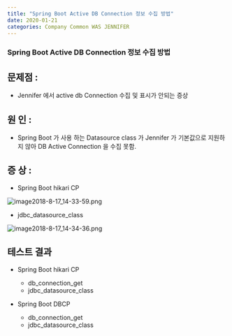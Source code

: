 ```yaml
---
title: "Spring Boot Active DB Connection 정보 수집 방법"
date: 2020-01-21 
categories: Company Common WAS JENNIFER
---
```

### Spring Boot Active DB Connection 정보 수집 방법

## 문제점 : 
   - Jennifer 에서 active db Connection 수집 및 표시가 안되는 증상

## 원   인 : 
   - Spring Boot 가 사용 하는 Datasource class 가 Jennifer 가 기본값으로 지원하지 않아 DB Active Connection 을 수집 못함.

## 증   상 : 
   - Spring Boot hikari CP

![image2018-8-17_14-33-59.png]({{site.url}}/image/image2018-8-17_14-33-59.png)

   - jdbc_datasource_class
   
![image2018-8-17_14-34-36.png]({{site.url}}/image/image2018-8-17_14-34-36.png)

## 테스트 결과
 - Spring Boot hikari CP
    - db_connection_get
    - jdbc_datasource_class
  
 - Spring Boot DBCP
    - db_connection_get
    - jdbc_datasource_class